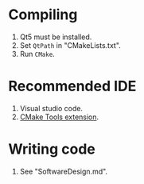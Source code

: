 # Compiling

1. Qt5 must be installed.
2. Set ``QtPath`` in "CMakeLists.txt".
3. Run ``CMake``.

# Recommended IDE

1. Visual studio code.
2. [CMake Tools extension](https://marketplace.visualstudio.com/items?itemName=vector-of-bool.cmake-tools).

# Writing code

1. See "SoftwareDesign.md".
